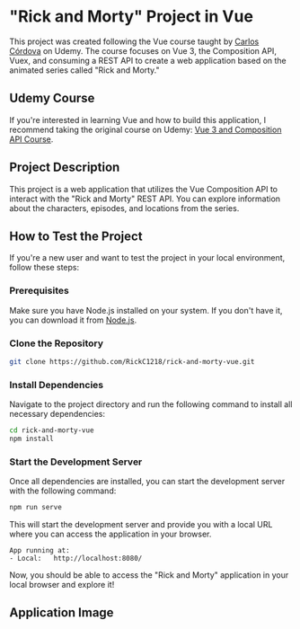 # "Rick and Morty" Project in Vue

This project was created following the Vue course taught by [Carlos Córdova](https://www.udemy.com/user/carloscdev/) on Udemy. The course focuses on Vue 3, the Composition API, Vuex, and consuming a REST API to create a web application based on the animated series called "Rick and Morty."

## Udemy Course

If you're interested in learning Vue and how to build this application, I recommend taking the original course on Udemy: [Vue 3 and Composition API Course](https://www.udemy.com/course/vue-3-composition-api-vuex-api-rest-rick-and-morty/).

## Project Description

This project is a web application that utilizes the Vue Composition API to interact with the "Rick and Morty" REST API. You can explore information about the characters, episodes, and locations from the series.

## How to Test the Project

If you're a new user and want to test the project in your local environment, follow these steps:

### Prerequisites

Make sure you have Node.js installed on your system. If you don't have it, you can download it from [Node.js](https://nodejs.org/).

### Clone the Repository

```bash
git clone https://github.com/RickC1218/rick-and-morty-vue.git
```

### Install Dependencies

Navigate to the project directory and run the following command to install all necessary dependencies:

```bash
cd rick-and-morty-vue
npm install
```

### Start the Development Server

Once all dependencies are installed, you can start the development server with the following command:

```bash
npm run serve
```

This will start the development server and provide you with a local URL where you can access the application in your browser.

```plaintext
App running at:
- Local:   http://localhost:8080/
```

Now, you should be able to access the "Rick and Morty" application in your local browser and explore it!

## Application Image